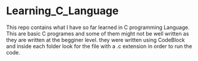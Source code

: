 # Learning_C_Language
This repo contains what I have so far learned in C programming Language.
This are basic C programes and some of them might not be well written as they are written at the begginer level.
they were written using CodeBlock and inside each folder look for the file with a .c extension in order to run the code.
